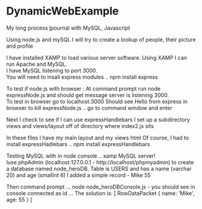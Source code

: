 # DynamicWebExample
My long process jpournal with MySQL, Javascript 

Using node.js and mySQL I will try to create a lookup of people, their picture and profile

I have installed XAMP to load various server software.  Using XAMP I can run Apache and MySQL.  
I have MySQL listening to port 3000.  
You will need to insall express modules .. npm install express

To test if node.js with browser : 
    At command prompt run node expressNode.js and should get message server is listening 3000.  
    To test in browser go to localhost:3000
    Should see Hello from express in browser
    to kill expressNode.js .. go to command window and enter <ctrl-c>

Next I check to see if I can use expressHandlebars
I set up a subdirectory views and views/layout off of directory where index2.js sits 

In these files I have my main layout and my views html 
Of course, I had to install expressHadlebars .. npm install expressHandlebars 

Testing MySQL with in node console .. xamp MySQL server!  
Iuse phpAdmin (localhost:127.0.0.1 - http://localhost/phpmyadmin)
to create a database named node_heroDB. Table is USERS and has a name (varchar 20) and age (smallint 6)
I added a simple record - Mike 55 

Then command prompt ... node node_heroDBConsole.js - you should see in console 
connected as id ... 
The solution is:  [ RowDataPacket { name: 'Mike', age: 55 } ]




    

